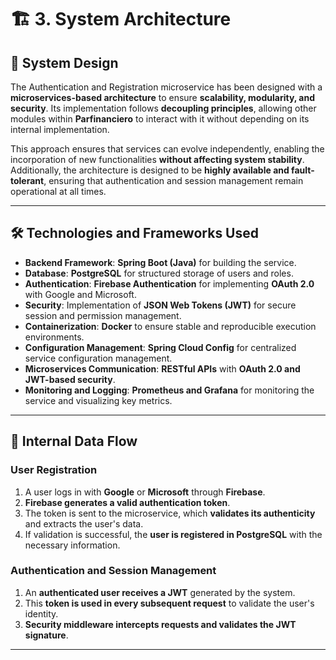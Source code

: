 # 🏗️ 3. System Architecture

## 🔹 System Design

The Authentication and Registration microservice has been designed with a **microservices-based architecture** to ensure **scalability, modularity, and security**. Its implementation follows **decoupling principles**, allowing other modules within **Parfinanciero** to interact with it without depending on its internal implementation.

This approach ensures that services can evolve independently, enabling the incorporation of new functionalities **without affecting system stability**. Additionally, the architecture is designed to be **highly available and fault-tolerant**, ensuring that authentication and session management remain operational at all times.

---

## 🛠️ Technologies and Frameworks Used

- **Backend Framework**: **Spring Boot (Java)** for building the service.
- **Database**: **PostgreSQL** for structured storage of users and roles.
- **Authentication**: **Firebase Authentication** for implementing **OAuth 2.0** with Google and Microsoft.
- **Security**: Implementation of **JSON Web Tokens (JWT)** for secure session and permission management.
- **Containerization**: **Docker** to ensure stable and reproducible execution environments.
- **Configuration Management**: **Spring Cloud Config** for centralized service configuration management.
- **Microservices Communication**: **RESTful APIs** with **OAuth 2.0 and JWT-based security**.
- **Monitoring and Logging**: **Prometheus and Grafana** for monitoring the service and visualizing key metrics.

---

## 🔄 Internal Data Flow

### **User Registration**
1. A user logs in with **Google** or **Microsoft** through **Firebase**.
2. **Firebase generates a valid authentication token**.
3. The token is sent to the microservice, which **validates its authenticity** and extracts the user's data.
4. If validation is successful, the **user is registered in PostgreSQL** with the necessary information.

### **Authentication and Session Management**
1. An **authenticated user receives a JWT** generated by the system.
2. This **token is used in every subsequent request** to validate the user's identity.
3. **Security middleware intercepts requests and validates the JWT signature**.

---